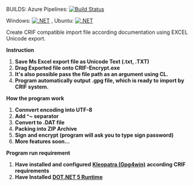 BUILDS: 
Azure Pipelines: [![Build Status](https://jomardyan.visualstudio.com/jomardyan/_apis/build/status/jomardyan.CRIF-Encrypt?branchName=master)](https://jomardyan.visualstudio.com/jomardyan/_build/latest?definitionId=6&branchName=master) 

Windows: [![.NET](https://github.com/jomardyan/CRIF-Encrypt/actions/workflows/dotnetWindows.yml/badge.svg)](https://github.com/jomardyan/CRIF-Encrypt/actions/workflows/dotnetWindows.yml) , Ubuntu: [![.NET](https://github.com/jomardyan/CRIF-Encrypt/actions/workflows/dotnetUbuntu.yml/badge.svg)](https://github.com/jomardyan/CRIF-Encrypt/actions/workflows/dotnetUbuntu.yml)
 
Create CRIF compatible import file according documentation using EXCEL Unicode export.

**Instruction**

1. **Save Ms Excel export file as Unicode Text (.txt, .TXT)**
2. **Drag Exported file onto CRIF-Encrypt.exe**
  1. **It&#39;s also possible pass the file path as an argument using CL.**
3. **Program automatically output .gpg file, which is ready to import by CRIF system.**

**How the program work**

1. **Connvert encoding into UTF-8**
2. **Add ^~ separator**
3. **Convert to .DAT file**
4. **Packing into ZIP Archive**
5. **Sign and encrypt (program will ask you to type sign password)**
6. **More features soon...**

**Program run requirement**

1. **Have installed and configured** [**Kleopatra (Gpg4win)**](https://www.gpg4win.org/download.html) **according CRIF requirements**
2. **Have Installed** [**DOT.NET 5 Runtime**](https://dotnet.microsoft.com/download/dotnet/5.0/runtime)
